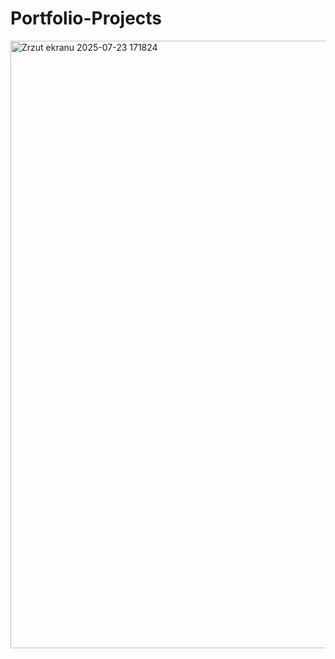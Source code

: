 # Portfolio-Projects

<img width="1913" height="972" alt="Zrzut ekranu 2025-07-23 171824" src="https://github.com/user-attachments/assets/5d8c3283-975e-4c11-90d4-11ac7b0dd3b1" />
